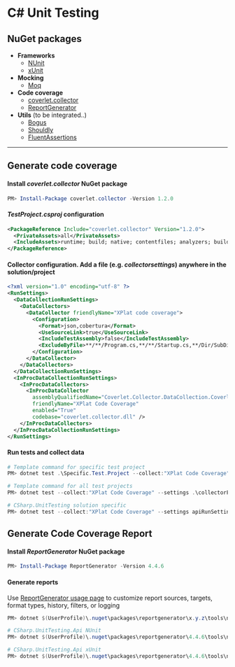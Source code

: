 # C# Unit Testing

## NuGet packages
- **Frameworks**
  - [NUnit](https://www.nuget.org/packages/NUnit)
  - [xUnit](https://www.nuget.org/packages/xunit)
- **Mocking**
  - [Moq](https://www.nuget.org/packages/Moq)
- **Code coverage**
  - [coverlet.collector](https://www.nuget.org/packages/coverlet.collector)
  - [ReportGenerator](https://www.nuget.org/packages/ReportGenerator)
- **Utils** (to be integrated..)
  - [Bogus](https://www.nuget.org/packages/Bogus)
  - [Shouldly](https://www.nuget.org/packages/shouldly)
  - [FluentAssertions](https://www.nuget.org/packages/FluentAssertions)

---

## Generate code coverage

#### Install *coverlet.collector* NuGet package
``` powershell
PM> Install-Package coverlet.collector -Version 1.2.0
```

#### *TestProject.csproj* configuration
``` xml
<PackageReference Include="coverlet.collector" Version="1.2.0">
  <PrivateAssets>all</PrivateAssets>
  <IncludeAssets>runtime; build; native; contentfiles; analyzers; buildtransitive</IncludeAssets>
</PackageReference>
```

#### Collector configuration. Add a file (e.g. *collectorsettings*) anywhere in the solution/project
```  xml
<?xml version="1.0" encoding="utf-8" ?>
<RunSettings>
  <DataCollectionRunSettings>
    <DataCollectors>
      <DataCollector friendlyName="XPlat code coverage">
        <Configuration>
          <Format>json,cobertura</Format>
          <UseSourceLink>true</UseSourceLink>
          <IncludeTestAssembly>false</IncludeTestAssembly>
          <ExcludeByFile>**/**/Program.cs,**/**/Startup.cs,**/Dir/SubDir/*.cs</ExcludeByFile>
        </Configuration>
      </DataCollector>
    </DataCollectors>
  </DataCollectionRunSettings>
  <InProcDataCollectionRunSettings>
    <InProcDataCollectors>
      <InProcDataCollector
        assemblyQualifiedName="Coverlet.Collector.DataCollection.CoverletInProcDataCollector, coverlet.collector, Version=1.2.0.0, Culture=neutral, PublicKeyToken=null"
        friendlyName="XPlat Code Coverage"
        enabled="True"
        codebase="coverlet.collector.dll" />
    </InProcDataCollectors>
  </InProcDataCollectionRunSettings>
</RunSettings>
```

#### Run tests and collect data
``` powershell
# Template command for specific test project
PM> dotnet test .\Specific.Test.Project --collect:"XPlat Code Coverage" --settings .\Specific.Test.Project\collectorFileName
```
``` powershell
# Template command for all test projects
PM> dotnet test --collect:"XPlat Code Coverage" --settings .\collectorFileName
```
``` powershell
# CSharp.UnitTesting solution specific
PM> dotnet test --collect:"XPlat Code Coverage" --settings apiRunSettings
```

## Generate Code Coverage Report

#### Install *ReportGenerator* NuGet package
``` powershell
PM> Install-Package ReportGenerator -Version 4.4.6
```

#### Generate reports

Use [ReportGenerator usage page](https://danielpalme.github.io/ReportGenerator/usage.html) to customize report sources, targets, format types, history, filters, or logging

``` powershell
PM> dotnet $(UserProfile)\.nuget\packages\reportgenerator\x.y.z\tools\netcoreapp2.1\ReportGenerator.dll "-reports:coverage.xml" "-targetdir:coveragereport" -reporttypes:Html
```
``` powershell
# CSharp.UnitTesting.Api NUnit
PM> dotnet $(UserProfile)\.nuget\packages\reportgenerator\4.4.6\tools\netcoreapp3.0\ReportGenerator.dll "-reports:CSharp.UnitTesting.Api.Nunit.Test\TestResults\*\coverage.cobertura.xml" "-targetdir:_CoverageReport\Api\NUnit" -reporttypes:Html

# CSharp.UnitTesting.Api xUnit
PM> dotnet $(UserProfile)\.nuget\packages\reportgenerator\4.4.6\tools\netcoreapp3.0\ReportGenerator.dll "-reports:CSharp.UnitTesting.Api.Xunit.Test\TestResults\*\coverage.cobertura.xml" "-targetdir:_CoverageReport\Api\xUnit" -reporttypes:Html
```
